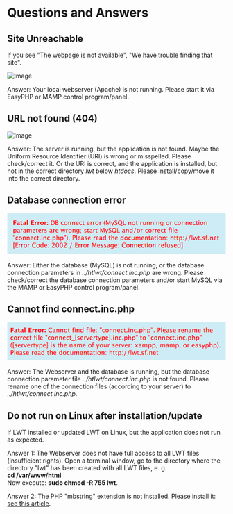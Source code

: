 # Questions and Answers

## Site Unreachable 

If you see "The webpage is not available", "We have trouble finding that site".

![Image](../img/prob1.png)  

Answer: Your local webserver (Apache) is not running. Please start it via EasyPHP or MAMP control program/panel.  

## URL not found (404)

![Image](../img/prob2.png)  

Answer: The server is running, but the application is not found. Maybe the Uniform Resource Identifier (URI) is wrong or misspelled. Please check/correct it. Or the URI is correct, and the application is installed, but not in the correct directory _lwt_ below _htdocs_. Please install/copy/move it into the correct directory.  

## Database connection error


![Image](../img/prob3.png)  

Answer: Either the database (MySQL) is not running, or the database connection parameters in _../htlwt/connect.inc.php_ are wrong. Please check/correct the database connection parameters and/or start MySQL via the MAMP or EasyPHP control program/panel.  

## Cannot find connect.inc.php

![Image](../img/prob4.png)  

Answer: The Webserver and the database is running, but the database connection parameter file _../htlwt/connect.inc.php_ is not found. Please rename one of the connection files (according to your server) to _../htlwt/connect.inc.php_.  

## Do not run on Linux after installation/update

If LWT installed or updated LWT on Linux, but the application does not run as expected.

Answer 1: The Webserver does not have full access to all LWT files (insufficient rights). Open a terminal window, go to the directory where the directory "lwt" has been created with all LWT files, e. g.  
**cd /var/www/html**  
Now execute:
**sudo chmod -R 755 lwt**.  

Answer 2: The PHP "mbstring" extension is not installed. Please install it: [see this article](https://askubuntu.com/questions/491629/how-to-install-php-mbstring-extension-in-ubuntu).
